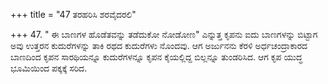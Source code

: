 +++
title = "47 ತರಹರಿಸಿ ಶರವೈದರಲಿ"

+++
47.  "  ಈ ಬಾಣಗಳ ಹೊಡೆತವನ್ನು ತಡೆದುಕೋ ನೋಡೋಣ" ಎನ್ನುತ್ತ ಕೃಪನು ಐದು ಬಾಣಗಳನ್ನು ಬಿಟ್ಟಾಗ ಅವು ಉತ್ತರನ ಕುದುರೆಗಳನ್ನು ತಾಕಿ ರಥದ ಕುದುರೆಗಳು ನೊಂದವು. ಆಗ ಅರ್ಜುನನು ಕೆರಳಿ ಅರ್ಧಚಂದ್ರಾಕಾರದ ಬಾಣದಿಂದ ಕೃಪನ ಸಾರಥಿಯನ್ನೂ ಕುದುರೆಗಳನ್ನೂ ಕೃಪನ ಕೈಯಲ್ಲಿದ್ದ ಬಿಲ್ಲನ್ನೂ  ತುಂಡರಿಸಿದ. ಆಗ ಕೃಪ ಯುದ್ಧ ಭೂಮಿಯಿಂದ ಪಕ್ಕಕ್ಕೆ ಸರಿದ.